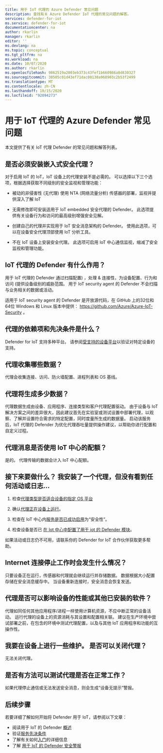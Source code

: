 ```yaml
---
title: 用于 IoT 代理的 Azure Defender 常见问题
description: 查找有关 Azure Defender IoT 代理的常见问题的解答。
services: defender-for-iot
ms.service: defender-for-iot
documentationcenter: na
author: rkarlin
manager: rkarlin
editor: ''
ms.devlang: na
ms.topic: conceptual
ms.tgt_pltfrm: na
ms.workload: na
ms.date: 10/07/2020
ms.author: rkarlin
ms.openlocfilehash: 9862519a2003eb373c43fef1b660986a8d830327
ms.sourcegitcommit: 30505c01d43ef71dac08138a960903c2b53f2499
ms.translationtype: MT
ms.contentlocale: zh-CN
ms.lasthandoff: 10/15/2020
ms.locfileid: "92094273"
---
```

# <a name="azure-defender-for-iot-agent-frequently-asked-questions"></a>用于 IoT 代理的 Azure Defender 常见问题

本文提供了有关 IoT 代理 Defender 的常见问题和解答列表。


## <a name="do-i-have-to-install-an-embedded-security-agent"></a>是否必须安装嵌入式安全代理？

对于启用 IoT 的 IoT，IoT 设备上的代理安装不是必需的。 可以选择以下三个选项，根据选择获取不同级别的安全监视和管理功能：

- 被动的非侵害性 (无代理) 使用 NTA (网络流量分析) 传感器的部署，监视并提供深入了解 IoT
- 无需修改即可安装适用于 IoT embedded 安全代理的 Defender。 此选项提供有关设备行为和访问的最高级别增强安全见解。

- 创建自己的代理并实现用于 IoT 安全消息架构的 Defender。 使用此选项，可以在设备安全代理顶部使用 IoT 分析工具。

- 不在 IoT 设备上安装安全代理。 此选项可启用 IoT 中心通信监视，缩减了安全监视和管理功能。

## <a name="what-does-the-defender-for-iot-agent-do"></a>IoT 代理的 Defender 有什么作用？

用于 IoT 代理的 Defender 通过扫描配置) ，处理 & 连接性，为设备配置、行为和访问 (提供设备级别的威胁范围。 用于 IoT security agent 的 Defender 不会扫描与业务相关的数据或活动。

适用于 IoT security agent 的 Defender 是开放源代码，在 GitHub 上的32位和64位 Windows 和 Linux 版本中提供： https://github.com/Azure/Azure-IoT-Security 。


## <a name="what-are-the-dependencies-and-prerequisites-of-the-agent"></a>代理的依赖项和先决条件是什么？

Defender for IoT 支持多种平台。 请参阅[受支持的设备平台](how-to-deploy-agent.md)以验证对特定设备的支持。

## <a name="which-data-is-collected-by-the-agent"></a>代理收集哪些数据？

代理会收集连接、访问、防火墙配置、进程列表和 OS 基线。

## <a name="how-much-data-will-the-agent-generate"></a>代理将生成多少数据？

代理数据生成由设备、应用程序、连接类型和客户代理配置驱动。 由于设备与 IoT 解决方案之间的差异很大，因此建议首先在实验室或测试设置中部署代理，以观察、了解并设置符合需求的特定配置，同时度量所生成的数据量。 启动该服务后，IoT 代理的 Defender 为优化代理吞吐量提供操作建议，以帮助你进行配置和自定义过程。

## <a name="do-agent-messages-use-up-quota-from-iot-hub"></a>代理消息是否使用 IoT 中心的配额？

是的。 代理传输的数据会计入 IoT 中心配额。

## <a name="what-next-ive-installed-an-agent-and-dont-see-any-activities-or-logs"></a>接下来要做什么？ 我安装了一个代理，但没有看到任何活动或日志...

1. 检查[代理类型是否适合设备的指定 OS 平台](how-to-deploy-agent.md)

1. 确认[代理正在设备上运行](how-to-agent-configuration.md)。

1. 检查在 IoT 中心内[服务是否已成功启用](quickstart-onboard-iot-hub.md)为“安全性”。

1. 检查设备是否已 [在 Iot 中心中配置了用于 iot 的 Defender 模块](quickstart-create-security-twin.md)。

如果活动或日志仍不可用，请联系你的 Defender for IoT 合作伙伴获取更多帮助。

## <a name="what-happens-when-the-internet-connection-stops-working"></a>Internet 连接停止工作时会发生什么情况？

只要设备正在运行，传感器和代理就会继续运行并存储数据。 数据根据大小配置存储在安全消息缓存中。 当设备重新连接时，安全消息会恢复发送。

## <a name="can-the-agent-affect-the-performance-of-the-device-or-other-installed-software"></a>代理是否可以影响设备的性能或其他已安装的软件？

代理如同任何其他应用程序/进程一样使用计算机资源，不应中断正常的设备活动。 运行代理的设备上的资源消耗与其设置和配置相关联。 建议在生产环境中尝试部署之前，在包含的环境中测试代理配置，以及与其他 IoT 应用程序和功能的互操作性。

## <a name="im-making-some-maintenance-on-the-device-can-i-turn-off-the-agent"></a>我要在设备上进行一些维护。 是否可以关闭代理？

无法关闭代理。

## <a name="is-there-a-way-to-test-if-the-agent-is-working-correctly"></a>是否有方法可以测试代理是否在正常工作？

如果代理停止通信或无法发送安全消息，则会生成“设备无提示”警报。



## <a name="next-steps"></a>后续步骤

若要详细了解如何开始将 Defender 用于 IoT，请参阅以下文章：

- 阅读用于 IoT 的 Defender [概述](overview.md)
- 验证[服务先决条件](service-prerequisites.md)
- 了解有关如何[入门](getting-started.md)的详细信息
- 了解 [用于 IoT 的 Defender 安全警报](concept-security-alerts.md)
